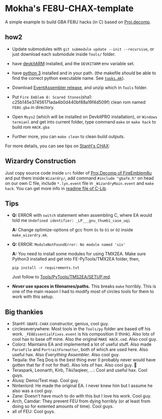 
# Mokha's FE8U-CHAX-template

A simple example to build GBA FE8U hacks (in C) based on [Proj.decomp](https://github.com/FireEmblemUniverse/fireemblem8u.git).

## how2

- Update submodules with `git submodule update --init --recursive`, or just download each submodule inside `Tools/` folder.

- have [devkitARM](https://devkitpro.org/wiki/Getting_Started) installed, and the `DEVKITARM` env variable set.

- have [python 3](https://www.python.org/) installed and in your path. (the makefile *should* be able to find the correct python executable name. See [`tooks.mk`](./tooks.mk)).

- Download [EventAssembler release](https://github.com/StanHash/EventAssembler/releases/tag/1.0), and unzip which in `Tools` folder.

- Put `Fire Emblem 8: Scared Stones`(sha1: c25b145e37456171ada4b0d440bf88a19f4d509f) clean rom named `FE8U.gba` in directory.
- Open `Msys2` (which will be installed on DevkitPRO installation), or `Windows termianl` and get into current folder, type command `make` or `make hack` to build rom `HACK.gba`

- Further more, you can `make clean` to clean build outputs.

For more details, you can see tips on [StanH's CHAX](https://github.com/StanHash/FE-CHAX.git):


## Wizardry Construction

Just copy source code inside `src` folder of [Proj.Decomp of FireEmblem8u](https://github.com/FireEmblemUniverse/fireemblem8u/tree/master/src) and put them inside `Wizardry/`, add command `#include "gbafe.h"` on head on our own C file, include `*.lyn.event` file in `_WizardryMain.event` and `make hack`. You can get more info in [readme file of C-Lib](https://github.com/MokhaLeee/FE-CLib-Mokha.git).

## Tips

- **Q:** ERROR with `switch` statement when assembling C, where EA would told me `Undefined identifier: _LP___gnu_thumb1_case_uqi`

	**A:** Change optimize-options of gcc from `Os` to `O1` or `O2` inside `make_wizardry.mk`.

- **Q:** ERROR: `ModuleNotFoundError: No module named 'six'`

	**A:** You need to install some modules for using TMX2EA. Make sure Python3 installed and get into FE-PyTools/TMX2EA folder, then, 
	
	```pip install -r requirements.txt```
	
	Just follow to [Tools/PyTools/TMS2EA/SETUP.md](https://github.com/StanHash/tmx2ea/blob/c77111a9c7a13208a2afb0984b253fa84df79479/SETUP.md).

- **_Never_ use spaces in filenames/paths.** This breaks `make` horribly. This is one of the main reason I had to modify most of circles tools for them to work with this setup.

## Big thankies

- StanH: `GBAFE-CHAX` constructor, genius, cool guy.
- circleseverywhere: Most tools in the `Tools/py` folder are based off his work. `_FE8EssentialFixes.event` is his composition (I think). Also lots of cool hax to base off mine. Also the original `MAKE HACK.cmd`. Also cool guy.
- Colorz: Maintains EA and implemented a lot of useful stuff. Also made `ParseFile` and `PortraitFormatter`, both of which are used here. Also useful hax. Also *Everything Assembler*. Also cool guy.
- Tequila: the Teq Doq is the best thing ever (I probably never would have gotten that far if not for that). Also lots of hax. Also cool guy. :duck:
- Teraspark, Leonarth, Kirb, Tiki/laqieer, ...: Cool and useful hax. Cool guys.
- Alusq: Demo/Test map. Cool guy.
- Nintenlord: He made the original EA. I never knew him but I assume he also was a cool guy.
- Zane: Doesn't have much to do with this but I love his work. Cool guy.
- Arch, Camdar: They prevent FEU from dying horribly (or at least from doing so for extented amounts of time). Cool guys.
- all of FEU: Cool guys.
